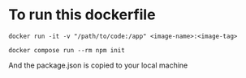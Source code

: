 # To run this dockerfile

```console
docker run -it -v "/path/to/code:/app" <image-name>:<image-tag> 

docker compose run --rm npm init
```

And the package.json is copied to your local machine
